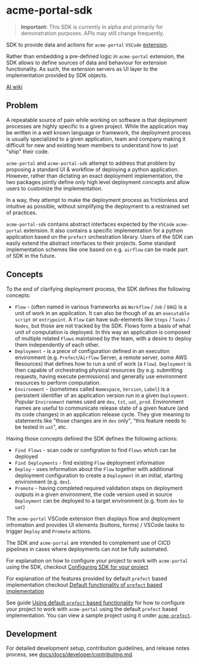 # acme-portal-sdk

> **Important:** This SDK is currently in alpha and primarily for demonstration purposes. APIs may still change frequently.

SDK to provide data and actions for `acme-portal` `VSCode` [extension](https://github.com/blackwhitehere/acme-portal).

Rather than embedding a pre-defined logic in `acme-portal` extension, the SDK
allows to define sources of data and behaviour for extension functionality. As such, the extension servers as UI layer to the implementation provided by SDK objects.

[AI wiki](https://deepwiki.com/blackwhitehere/acme-portal-sdk/)

## Problem

A repeatable source of pain while working on software is that deployment processes are highly specific to a given project. While the application may be written in a well known language or framework, the deployment process is usually specialized to a given application, team and company making it difficult for new and existing team members to understand how to just "ship" their code.

`acme-portal` and `acme-portal-sdk` attempt to address that problem by proposing a standard UI & workflow of deploying a python application.
However, rather than dictating an exact deployment implementation, the two packages jointly define only high level deployment concepts and allow users to customize the implementation.

In a way, they attempt to make the deployment process as frictionless and intuitive as possible, without simplifying the deployment to a restrained set of practices.

`acme-portal-sdk` contains abstract interfaces expected by the `VSCode` `acme-portal` extension. It also contains a specific implementation for a python application based on the `prefect` orchestration library. Users of the SDK can easily extend the abstract interfaces to their projects. Some standard implementation schemes like one based on e.g. `airflow` can be made part of SDK in the future.

## Concepts

To the end of clarifying deployment process, the SDK defines the following concepts:

* `Flow` - (often named in various frameworks as `Workflow` / `Job` / `DAG`) is a unit of work in an application. It can also be though of as an `executable script` or `entrypoint`. A `Flow` can have sub-elements like `Steps` / `Tasks` / `Nodes`, but those are not tracked by the SDK. Flows form a basis of what unit of computation is deployed. In this way an application is composed of multiple related `Flows` maintained by the team, with a desire to deploy them independently of each other.
* `Deployment` - is a piece of configuration defined in an execution environment (e.g. `Prefect`/`Airflow` Server, a remote server, some AWS Resources) that defines how to run a unit of work (a `Flow`). `Deployment` is then capable of orchestrating physical resources (by e.g. submitting requests, having execute permissions) and generally use environment resources to perform computation.
* `Environment` - (sometimes called `Namespace`, `Version`, `Label`) is a persistent identifier of an application version run in a given `Deployment`. Popular `Environment` names used are `dev`, `tst`, `uat`, `prod`. Environment names are useful to communicate release state of a given feature (and its code changes) in an application release cycle. They give meaning to statements like "those changes are in `dev` only", "this feature needs to be tested in `uat`", etc.

Having those concepts defined the SDK defines the following actions:

* `Find Flows` - scan code or configration to find `Flows` which can be deployed
* `Find Deployments` - find existing `Flow` deployment information 
* `Deploy` - uses information about the `Flow` together with additional deployment configuration to create a `Deployment` in an initial, starting environment (e.g. `dev`).
* `Promote` - having completed required validation steps on deployment outputs in a given environment, the code version used in source `Deployment` can be deployed to a target environment (e.g. from `dev` to `uat`)

The `acme-portal` VSCode extension then displays flow and deployment infromation and provides UI elements (buttons, forms) / VSCode tasks to trigger `Deploy` and `Promote` actions.

The SDK and `acme-portal` are intended to complement use of CICD pipelines in cases where deployments can not be fully automated.

For explanation on how to configure your project to work with `acme-portal` using the SDK, checkout [Configuring SDK for your project](user/user-guides.md#configuring-sdk-for-your-project)

For explanation of the features provided by default `prefect` based implementation checkout [Default functionality of `prefect` based implementation](user/features.md#default-functionality-of-prefect-based-implementation)

See guide [Using default `prefect` based functionality](user/user-guides.md#using-default-prefect-based-functionality) for how to configure your project to work with `acme-portal` using the default `prefect` based implementation. You can view a sample project using it under [`acme-prefect`](https://github.com/blackwhitehere/acme-prefect).

## Development

For detailed development setup, contribution guidelines, and release notes process, see [docs/docs/developer/contributing.md](docs/docs/developer/contributing.md).